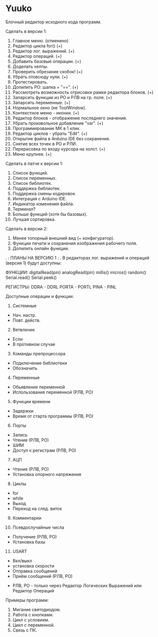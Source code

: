 # Yuuko

Блочный редактор исходного  кода программ.

Сделать в версии 1:
1. Главное меню. (отменено)
2. Редактор цикла for() (+)
3. Редактор лог. выражений. (+)
4. Редактор операций. (+)
5. Добавить базовые операции. (+)
6. Доделать хелпы.
7. Проверить обрезание скобок! (+)
8. Убрать отовсюду нули. (+)
9. Протестировать.
10. Допилить РО: шапка + "==". (+)
11. Рассмотреть возможность отрисовки рамки редактора блоков. (+)
12. Запарсить функции из РО и РЛВ на гр. поле. (+)
13. Запарсить переменные. (+)
14. Нормальное окно (не ToolWindow).
15. Контекстное меню - иконки. (+)
16. Редактор блоков - отображение последнего значения.
17. Убрать произвольное добавление "var". (+)
18. Программирование МК в 1 клик.
19. Редактор циклов - убрать "Edit". (+)
20. Открытие файла в Arduino IDE без сохранения.
21. Снятие всех точек в РО и РЛИ.
22. Перерисовка по входу курсора на холст. (+)
23. Меню крупнее. (+)

Сделать в патче к версии 1:
1. Список функций.
2. Список переменных.
3. Список библиотек.
4. Поддержка библиотек.
5. Поддержка смены кодировок.
6. Интеграция с Arduino IDE.
7. Индикатор изменения файла.
8. Терминал?
9. Больше функций (хотя бы базовых).
10. Лучшая сортировка.

Сделать в версии 2:
1. Менее топорный внешний вид (+ конфигуратор).
2. Функции печати и сохранения изображения рабочего поля.
3. Допилить онлайн функции.

 . : ПЛАНЫ НА ВЕРСИЮ 1 : .
В редакторах лог. выражений и операций (версия 1) будут доступны:

ФУНКЦИИ:
digitalRead(pin)
analogRead(pin)
millis()
micros()
random()
Serial.read()
Serial.peek()

РЕГИСТРЫ:
DDRA - DDRL
PORTA - PORTL
PINA - PINL

Доступные операции и функции:
1. Системные
- Нач. настр.
- Повт. действ.

2. Ветвление
- Если
- В противном случае

3. Команды препроцессора
- Подключение библиотеки
- Обозначить

4. Переменные
- Обьявление переменной
- Использование переменной (РЛВ, РО)

5. Функции времени
- Задержки
- Время от старта программы (РЛВ, РО)

6. Порты
- Запись
- Чтение (РЛВ, РО)
- ШИМ
- Доступ к регистрам (РЛВ, РО)

7. АЦП
- Чтение (РЛВ, РО)
- Установка опорного напряжения

8. Циклы
- for
- while
- Выход
- Переход на след. виток

9. Комментарии

10. Псевдослучайные числа
- Получение (РЛВ, РО)
- Установка базы

11. USART
- Вкл/выкл
- установка скорости
- Отправка сообщений
- Приём сообщений (РЛВ, РО)

* РЛВ, РО - только через Редактор Логических Выражений или Редактор Операций

Примеры программ:
1. Мигание светодиодом.
2. Работа с кнопками.
3. Цикл с условием.
4. Цикл с переменной.
5. Связь с ПК.